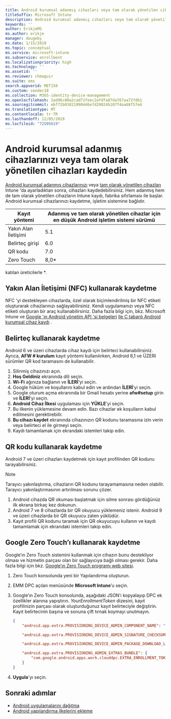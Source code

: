 ```yaml
---
title: Android kurumsal adanmış cihazları veya tam olarak yönetilen cihazları Intune 'A kaydetme
titleSuffix: Microsoft Intune
description: Android kurumsal adanmış cihazları veya tam olarak yönetilen cihazları Intune 'a kaydetmeyi öğrenin.
keywords: ''
author: ErikjeMS
ms.author: erikje
manager: dougeby
ms.date: 1/15/2018
ms.topic: conceptual
ms.service: microsoft-intune
ms.subservice: enrollment
ms.localizationpriority: high
ms.technology: ''
ms.assetid: ''
ms.reviewer: chmaguir
ms.suite: ems
search.appverid: MET150
ms.custom: seodec18
ms.collection: M365-identity-device-management
ms.openlocfilehash: 2ad96c80a2cad71feec2afdfa87da767aa72fdb1
ms.sourcegitcommit: ebf72b038219904d6e7d20024b107f4aa68f57e6
ms.translationtype: MT
ms.contentlocale: tr-TR
ms.lasthandoff: 12/05/2019
ms.locfileid: "72505619"
---
```

# <a name="enroll-your-android-enterprise-dedicated-devices-or-fully-managed-devices"></a>Android kurumsal adanmış cihazlarınızı veya tam olarak yönetilen cihazları kaydedin

[Android kurumsal adanmış cihazlarınızı](android-kiosk-enroll.md) veya [tam olarak yönetilen cihazları](android-fully-managed-enroll.md) Intune 'da ayarladıktan sonra, cihazları kaydedebilirsiniz. Hem adanmış hem de tam olarak yönetilen cihazların Intune kaydı, fabrika sıfırlaması ile başlar. Android kurumsal cihazlarınızı kaydetme, işletim sistemine bağlıdır.

| Kayıt yöntemi | Adanmış ve tam olarak yönetilen cihazlar için en düşük Android işletim sistemi sürümü |
| ----- | ----- |
| Yakın Alan İletişimi | 5.1 |
| Belirteç girişi | 6.0 |
| QR kodu | 7.0 |
| Zero Touch  | 8,0\* |

katılan üreticilerle \*.

## <a name="enroll-by-using-near-field-communication-nfc"></a>Yakın Alan İletişimi (NFC) kullanarak kaydetme

NFC 'yi destekleyen cihazlarda, özel olarak biçimlendirilmiş bir NFC etiketi oluşturarak cihazlarınızı sağlayabilirsiniz. Kendi uygulamanızı veya NFC etiketi oluşturan bir araç kullanabilirsiniz. Daha fazla bilgi için, bkz. Microsoft Intune ve [Google 'ın Android yönetim API 'si belgeleri](https://developers.google.com/android/management/provision-device#nfc_method) [Ile C tabanlı Android kurumsal cihaz kaydı](https://blogs.technet.microsoft.com/cbernier/2018/10/15/nfc-based-android-enterprise-device-enrollment-with-microsoft-intune/) .

## <a name="enroll-by-using-a-token"></a>Belirteç kullanarak kaydetme

Android 6 ve üzeri cihazlarda cihaz kaydı için belirteci kullanabilirsiniz. Ayrıca, **AFW # kurulum** kayıt yöntemi kullanılırken, Android 6,1 ve ÜZERI sürümler QR kod taramasını de kullanabilir.

1. Silinmiş cihazınızı açın.
2. **Hoş Geldiniz** ekranında dili seçin.
3. **Wi-Fi** ağınıza bağlanın ve **İLERİ**’yi seçin.
4. Google hüküm ve koşullarını kabul edin ve ardından **İLERİ**’yi seçin.
5. Google oturum açma ekranında bir Gmail hesabı yerine **afw#setup** girin ve **İLERİ**’yi seçin.
6. **Android Cihaz İlkesi** uygulaması için **YÜKLE**’yi seçin.
7. Bu ilkenin yüklemesine devam edin.  Bazı cihazlar ek koşulların kabul edilmesini gerektirebilir.
8. **Bu cihazı kaydet** ekranında cihazınızın QR kodunu taramasına izin verin veya belirteci el ile girmeyi seçin.
9. Kaydı tamamlamak için ekrandaki istemleri takip edin.

## <a name="enroll-by-using-a-qr-code"></a>QR kodu kullanarak kaydetme

Android 7 ve üzeri cihazları kaydetmek için kayıt profilinden QR kodunu tarayabilirsiniz.

> [!Note]
> Tarayıcı yakınlaştırma, cihazların QR kodunu tarayamamasına neden olabilir. Tarayıcı yakınlaştırmasının artırılması sorunu çözer.

1. Android cihazda QR okuması başlatmak için silme sonrası gördüğünüz ilk ekrana birkaç kez dokunun.
2. Android 7 ve 8 cihazlarda bir QR okuyucu yüklemeniz istenir. Android 9 ve üzeri cihazlarda bir QR okuyucu zaten yüklüdür.
3. Kayıt profili QR kodunu taramak için QR okuyucuyu kullanın ve kaydı tamamlamak için ekrandaki istemleri takip edin.

## <a name="enroll-by-using-google-zero-touch"></a>Google Zero Touch’ı kullanarak kaydetme

Google’ın Zero Touch sistemini kullanmak için cihazın bunu destekliyor olması ve hizmetin parçası olan bir sağlayıcıya bağlı olması gerekir.  Daha fazla bilgi için bkz. [Google’ın Zero Touch programı web sitesi](https://www.android.com/enterprise/management/zero-touch/).

1. Zero Touch konsolunda yeni bir Yapılandırma oluşturun.
2. EMM DPC açılan menüsünde **Microsoft Intune**’u seçin.
3. Google’ın Zero Touch konsolunda, aşağıdaki JSON’ı kopyalayıp DPC ek özellikler alanına yapıştırın. *YourEnrollmentToken* dizesini, kayıt profilinizin parçası olarak oluşturduğunuz kayıt belirteciyle değiştirin. Kayıt belirtecinin başına ve sonuna çift tırnak koymayı unutmayın.

    ```json
    {
        "android.app.extra.PROVISIONING_DEVICE_ADMIN_COMPONENT_NAME": "com.google.android.apps.work.clouddpc/.receivers.CloudDeviceAdminReceiver",

        "android.app.extra.PROVISIONING_DEVICE_ADMIN_SIGNATURE_CHECKSUM": "I5YvS0O5hXY46mb01BlRjq4oJJGs2kuUcHvVkAPEXlg",

        "android.app.extra.PROVISIONING_DEVICE_ADMIN_PACKAGE_DOWNLOAD_LOCATION": "https://play.google.com/managed/downloadManagingApp?identifier=setup",

        "android.app.extra.PROVISIONING_ADMIN_EXTRAS_BUNDLE": {
            "com.google.android.apps.work.clouddpc.EXTRA_ENROLLMENT_TOKEN": "YourEnrollmentToken"
        }
    }
    ```

4. **Uygula**'yı seçin.


## <a name="next-steps"></a>Sonraki adımlar
- [Android uygulamalarını dağıtma](../apps/apps-deploy.md)
- [Android yapılandırma ilkelerini ekleme](../configuration/device-profiles.md)

